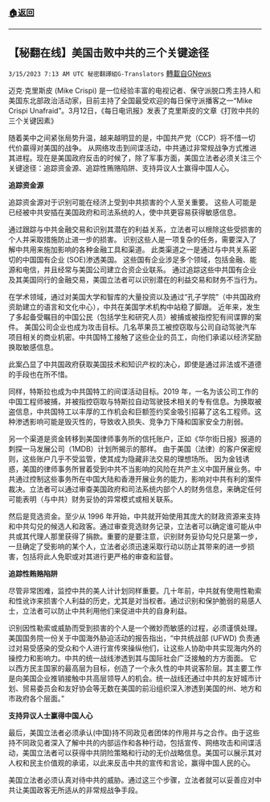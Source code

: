 ###  [:house:返回](README.md)
---


## 【秘翻在线】美国击败中共的三个关键途径
`3/15/2023 7:13 AM UTC 秘密翻譯組G-Translators` [轉載自GNews](https://gnews.org/articles/1015394)

迈克·克里斯皮 (Mike Crispi) 是一位经验丰富的电视记者、保守派脱口秀主持人和美国东北部政治活动家，目前主持了全国最受欢迎的每日保守派播客之一“Mike Crispi Unafraid”。3月12日，《每日电讯报》发表了克里斯皮的文章《打败中共的三个关键因素》

随着美中之间紧张局势升温，越来越明显的是，中国共产党（CCP）将不惜一切代价贏得对美国的战争。 从网络攻击到间谍活动，中共通过非常规战争方式推进其进程。现在是美国政府反击的时候了，除了军事方面，美国立法者必须关注三个关键途径：追踪资金源、追踪性贿赂陷阱、支持异议人士赢得中国人心。

**追踪资金源**

追踪资金源对于识别可能在经济上受到中共损害的个人至关重要。 这些人可能是已经被中共安插在美国政府和司法系统的人，使中共更容易获得敏感信息。

通过跟踪与中共金融交易和识别其潜在的利益关系，立法者可以根除这些受损害的个人并采取措施防止进一步的损害。 识别这些人是一项复杂的任务，需要深入了解中共用来施加影响的各种金融工具和渠道。 此类渠道之一是通过与中共关系密切的中国国有企业 (SOE)渗透美国。 这些国有企业涉足多个领域，包括金融、能源和电信，并且经常与美国公司建立合资企业联系。 通过追踪这些中共国有企业及其美国同行的金融交易，美国立法者可以识别潜在的利益交易和财务不当行为。

在学术领域，通过对美国大学和智库的大量投资以及通过“孔子学院”（中共国政府资助建立的语言和文化中心），中共在美国学术机构中站稳了脚跟。 近年来，发生了多起备受瞩目的中国公民（包括学生和研究人员）被捕或被指控犯有间谍罪的案件。 美国公司企业也成为攻击目标。几名苹果员工被控窃取与公司自动驾驶汽车项目相关的商业机密。中共国特工接触了这些企业的员工，向他们承诺以经济奖励换取敏感信息。

此案凸显了中共国政府获取美国技术和知识产权的决心，即使是通过非法或不道德的手段也在所不惜。

同样，特斯拉也成为中共国特工的间谍活动目标。2019 年，一名为该公司工作的中国工程师被捕，并被指控窃取与特斯拉自动驾驶技术相关的专有信息。为换取被盗信息，中共国特工以丰厚的工作机会和巨额签约奖金吸引招募了这名工程师。这种渗透影响可能是毁灭性的，导致收入损失、竞争力下降和国家安全力削弱。

另一个渠道是资金转移到美国律师事务所的信托账户，正如《华尔街日报》报道的刺探一马发展公司（1MDB）计划所揭示的那样。 由于美国（法律）的客户保密规则，这些账户几乎不受监管，使其成为隐藏非法交易的理想场所。 因为金钱诱惑，美国的律师事务所冒着受到中共不当影响的风险在共产主义中国开展业务。中共通过控制这些事务所在中国大陆和香港开展业务的能力，影响对中共有利的案件裁决。立法者可以通过审查美国政府和司法系统内部个人的财务信息，来确定任何可能表明（与中共）财务妥协的异常模式或相关联系。

然后是竞选资金。至少从 1996 年开始，中共就开始使用其庞大的财政资源来支持和中共勾兑的候选人和政客。通过审查竞选财务记录，立法者可以确定谁可能从中共或其代理人那里获得了捐款。重要的是要注意，识别财务妥协勾兑只是第一步，一旦确定了受影响的某个人，立法者必须迅速采取行动以防止其带来的进一步损害，包括将此人免职或对其进行更严格的审查和监督。

**追踪性贿赂陷阱**

尽管非常困难，监控中共的美人计计划同样重要。几十年前，中共就有使用性勒索和性讹诈来损害个人利益的历史，尤其是对当权者。通过识别和保护脆弱的易感人士，立法者可以防止中共利用他们来促进中共的自身利益。

识别因性勒索或威胁而受到损害的个人是一个微妙而敏感的过程，必须谨慎处理。 美国国务院一份关于中国海外胁迫活动的报告指出，“中共统战部 (UFWD) 负责通过对易受感染的受众和个人进行宣传來操纵他们，让这些人协助中共实现海内外的操控力和影响力。中共的统一战线渗透到其与国际社会广泛接触的方方面面。 它以西方民主国家的最高层为目标，创造了一个永久性的中共说客阶层。其主要工作是向美国企业推销接触中共高层领导人的机会。统一战线还通过中共的友好城市计划、贸易委员会和友好协会等无数在美国的前沿组织深入渗透到美国的州、地方和市政府各个层面。”

**支持异议人士赢得中国人心**

最后，美国立法者必须承认(中国)持不同政见者团体的作用并与之合作。由于这些持不同政见者深入了解中共的内部运作和各种行动，包括宣传、网络攻击和间谍活动，美国立法者可以获得中共阴险策略和行动的无价战略信息。美国可以展示其对人权和民主价值观的承诺，以此来反击中共的宣传和言论，赢得中国人民的心。

 美国立法者必须认真对待中共的威胁。通过这三个步骤，立法者就可以妥善应对中共让美国政客无所适从的非常规战争手段。

